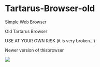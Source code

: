 # Tartarus-Browser-old
Simple Web Browser

Old Tartarus Browser

USE AT YOUR OWN RISK (it is very broken...)

<p>Newer version of this<a src="https://github.com/Artemis-Wings/TARTARUS-Browser">browser</a></p>

<p><img src="https://i.imgur.com/Pdu7WR9.png"></p>
